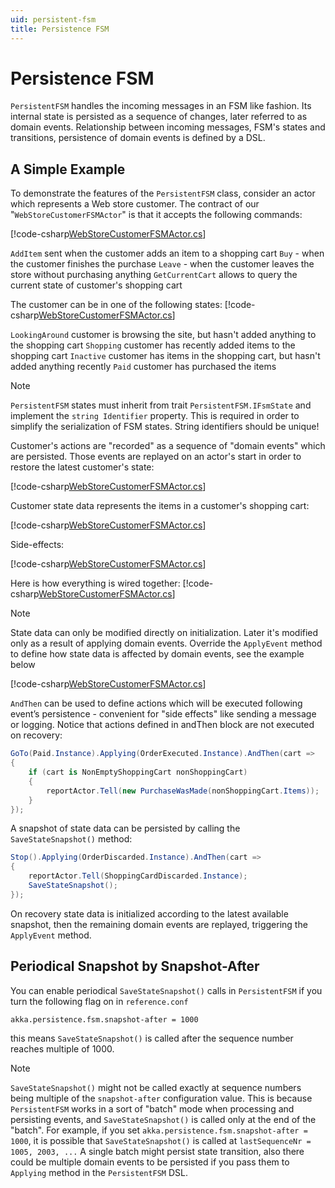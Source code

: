```yaml
---
uid: persistent-fsm
title: Persistence FSM
---
```

# Persistence FSM

`PersistentFSM` handles the incoming messages in an FSM like fashion. Its internal state is persisted as a sequence of changes, later referred to as domain events. Relationship between incoming messages, FSM's states and transitions, persistence of domain events is defined by a DSL.

## A Simple Example

To demonstrate the features of the `PersistentFSM` class, consider an actor which represents a Web store customer. The contract of our "`WebStoreCustomerFSMActor`" is that it accepts the following commands:

[!code-csharp[WebStoreCustomerFSMActor.cs](../../../src/core/Akka.Docs.Tests/Persistence/WebStoreCustomerFSMActor.cs?name=persistent-fsm-commands)]

`AddItem` sent when the customer adds an item to a shopping cart `Buy` - when the customer finishes the purchase `Leave` - when the customer leaves the store without purchasing anything `GetCurrentCart` allows to query the current state of customer's shopping cart

The customer can be in one of the following states:
[!code-csharp[WebStoreCustomerFSMActor.cs](../../../src/core/Akka.Docs.Tests/Persistence/WebStoreCustomerFSMActor.cs?name=persistent-fsm-states)]

`LookingAround` customer is browsing the site, but hasn't added anything to the shopping cart `Shopping` customer has recently added items to the shopping cart `Inactive` customer has items in the shopping cart, but hasn't added anything recently `Paid` customer has purchased the items

> [!NOTE]
> `PersistentFSM` states must inherit from trait `PersistentFSM.IFsmState` and implement the `string Identifier` property. This is required in order to simplify the serialization of FSM states. String identifiers should be unique!

Customer's actions are "recorded" as a sequence of "domain events" which are persisted. Those events are replayed on an actor's start in order to restore the latest customer's state:

[!code-csharp[WebStoreCustomerFSMActor.cs](../../../src/core/Akka.Docs.Tests/Persistence/WebStoreCustomerFSMActor.cs?name=persistent-fsm-domain-events)]

Customer state data represents the items in a customer's shopping cart:

[!code-csharp[WebStoreCustomerFSMActor.cs](../../../src/core/Akka.Docs.Tests/Persistence/WebStoreCustomerFSMActor.cs?name=persistent-fsm-domain-messages)]

Side-effects:

[!code-csharp[WebStoreCustomerFSMActor.cs](../../../src/core/Akka.Docs.Tests/Persistence/WebStoreCustomerFSMActor.cs?name=persistent-fsm-side-effects)]

Here is how everything is wired together:
[!code-csharp[WebStoreCustomerFSMActor.cs](../../../src/core/Akka.Docs.Tests/Persistence/WebStoreCustomerFSMActor.cs?name=persistent-fsm-setup)]

> [!NOTE]
> State data can only be modified directly on initialization. Later it's modified only as a result of applying domain events. Override the `ApplyEvent` method to define how state data is affected by domain events, see the example below

[!code-csharp[WebStoreCustomerFSMActor.cs](../../../src/core/Akka.Docs.Tests/Persistence/WebStoreCustomerFSMActor.cs?name=persistent-fsm-apply-event)]

`AndThen` can be used to define actions which will be executed following event’s persistence - convenient for "side effects" like sending a message or logging. Notice that actions defined in andThen block are not executed on recovery:

```cs
GoTo(Paid.Instance).Applying(OrderExecuted.Instance).AndThen(cart =>
{
    if (cart is NonEmptyShoppingCart nonShoppingCart)
    {
        reportActor.Tell(new PurchaseWasMade(nonShoppingCart.Items));
    }
});
```

A snapshot of state data can be persisted by calling the `SaveStateSnapshot()` method:

```cs
Stop().Applying(OrderDiscarded.Instance).AndThen(cart =>
{
    reportActor.Tell(ShoppingCardDiscarded.Instance);
    SaveStateSnapshot();
});
```

On recovery state data is initialized according to the latest available snapshot, then the remaining domain events are replayed, triggering the `ApplyEvent` method.

## Periodical Snapshot by Snapshot-After

You can enable periodical `SaveStateSnapshot()` calls in `PersistentFSM` if you turn the following flag on in `reference.conf`

```hocon
akka.persistence.fsm.snapshot-after = 1000
```

this means `SaveStateSnapshot()` is called after the sequence number reaches multiple of 1000.

> [!NOTE]
> `SaveStateSnapshot()` might not be called exactly at sequence numbers being multiple of the `snapshot-after` configuration value.
This is because `PersistentFSM` works in a sort of "batch" mode when processing and persisting events, and `SaveStateSnapshot()`
is called only at the end of the "batch". For example, if you set `akka.persistence.fsm.snapshot-after = 1000`,
it is possible that `SaveStateSnapshot()` is called at `lastSequenceNr = 1005, 2003, ...`
A single batch might persist state transition, also there could be multiple domain events to be persisted
if you pass them to `Applying`  method in the `PersistentFSM` DSL.
